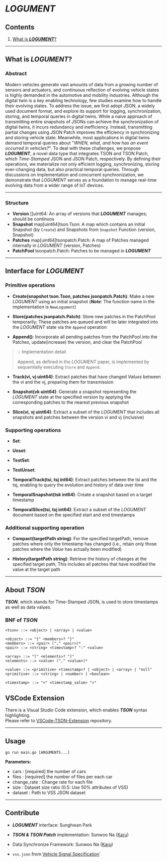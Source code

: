 # **_LOGUMENT_**

## Contents

1. [What is **_LOGUMENT_**?](#What-is-**_LOGUMENT_**?)

---

## What is **_LOGUMENT_**?

### Abstract

Modern vehicles generate vast amounts of data from a growing number of sensors and actuators, and continuous reflection of evolving vehicle states is highly demanded in the automotive and mobility industries.
Although the digital twin is a key enabling technology, few studies examine how to handle their evolving states.
To address the issue, we first adopt JSON, a widely used document format, and explore its support for logging, synchronization, storing, and temporal queries in digital twins.
While a naive approach of transmitting entire snapshots of JSONs can achieve the synchronization of digital twins, it incurs redundancy and inefficiency.
Instead, transmitting partial changes using JSON Patch improves the efficiency in synchronizing and storing vehicle state.
Meanwhile, most applications in digital twins demand temporal queries about "_WHEN, what, and how has an event occurred in vehicles?_".
To deal with these challenges, we propose **_LOGUMENT_**, a novel data type that integrates TSON and TSON Patch, which _Time-Stamped_ JSON and JSON Patch, respectively.
By defining their operations, we materialize not only efficient logging, synchronizing, storing ever-changing data, but also practical temporal queries.
Through discussions on implementation and concurrent synchronization, we demonstrate that _LOGUMENT_ serves as a foundation to manage real-time evolving data from a wider range of IoT devices.

---

### Structure

- **Version** []uint64: An array of versions that **_LOGUMENT_** manages; should be continuos
- **Snapshot** map[uint64]tson.Tson: A map which contains an initial Snapshot (by `Create`) and Snapshots from `Snapshot` Function (version, Snapshot)
- **Patches** map[uint64]tsonpatch.Patch: A map of Patches managed internally in _LOGUMENT_ (version, Patches)
- **PatchPool** tsonpatch.Patch: Patches to be managed in **_LOGUMENT_**

---

## Interface for **_LOGUMENT_**

### Primitive operations

- **Create(snapshot tson.Tson, patches jsonpatch.Patch)**: Make a new _LOGUMENT_ using an initial snapshot (**_Note_**: The function name in the implementation is `NewLogument`)

- **Store(patches jsonpatch.Patch)**: Store new patches in the PatchPool temporarily; These patches are queued and will be later integrated into the _LOGUMENT_ state via the `Append` operation

- **Append()**: Incorporate all pending patches from the PatchPool into the Patches, update(increase) the version, and clear the PatchPool

> 💡 Implementation detail
>
> Append, as defined in the _LOGUMENT_ paper, is implemented by sequentially executing `Store` and `Append`.

- **Track(vi, vj uint64)**: Extract patches that have changed _Values_ between the vi and the vj, preparing them for transmission

- **Snapshot(vk uint64)**: Generate a snapshot representing the _LOGUMENT_ state at the specified version by applying the corresponding patches to the nearest previous snapshot

- **Slice(vi, vj uint64)**: Extract a subset of the _LOGUMENT_ that includes all snapshots and patches between the version vi and vj (inclusive)

### Supporting operations

- **Set**:

- **Unset**:

- **TestSet**:

- **TestUnset**:

- **TemporalTrack(tsi, tsj int64)**: Extract patches between the tsi and the tsj, enabling to query the evolution and history of data over time

- **TemporalSnapshot(tsk int64)**: Create a snapshot based on a target timestamp

- **TemporalSlice(tsi, tsj int64)**: Extract a subset of the _LOGUMENT_ document based on the specified start and end timestamps

### Additional supporting operation

- **Compact(targetPath string)**: For the specified targetPath, remove patches where only the timestamp has changed (i.e., retain only those patches where the _Value_ has actually been modified)

- **History(targetPath string)**: Retrieve the history of changes at the specified target path; This includes all patches that have modified the value at the target path

---

## About **_TSON_**

**_TSON_**, which stands for Time-Stamped JSON, is used to store timestamps as well as data values.

### BNF of **_TSON_**

```ebnf
<tson> ::= <object> | <array> | <value>

<object> ::= "{" <members>? "}"
<members> ::= <pair> ("," <pair>)*
<pair> ::= <string> <timestamp>? ":" <value>

<array> ::= "[" <elements>? "]"
<elements> ::= <value> ("," <value>)*

<value> ::= <primitive> <timestamp>? | <object> | <array> | "null"
<primitive> ::= <string> | <number> | <boolean>

<timestamp> ::= "<" <timestamp_value> ">"
```

## VSCode Extension

There is a Visual Studio Code extension, which enables **_TSON_** syntax highlighting.  
Please refer to [VSCode-TSON-Extension](https://github.com/CAU-CPSS/VSCode-TSON-Extension) repository.


---

## Usage

`go run main.go [ARGUMENTS...]`

**Parameters:**
- cars <int>: \[required\] the number of cars
- files <int>: \[required\] the number of files per each car
- change_rate <float64>: Change rate for each file
- size <float64>: Dataset size ratio (0.5: Use 50% attributes of VSS)
- dataset <string>: Path to VSS JSON dataset

---

## Contribute

- **_LOGUMENT_** interface: Sunghwan Park
- **_TSON & TSON Patch_** implementation: Sunwoo Na ([Karu](https://github.com/karu-rress))
- Data Synchronize Framework: Sunwoo Na ([Karu](https://github.com/karu-rress))

- `vss.json` from [Vehicle Signal Specification](https://github.com/COVESA/vehicle_signal_specification)`